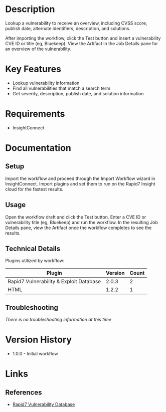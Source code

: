 # Description

Lookup a vulnerability to receive an overview, including CVSS score, publish date, alternate identifiers, description, and solutions.

After importing the workflow, click the Test button and insert a vulnerability CVE ID or title (eg, Bluekeep). View the Artifact in the Job Details pane for an overview of the vulnerability.

# Key Features

* Lookup vulnerability information
* Find all vulnerabilities that match a search term
* Get severity, description, publish date, and solution information

# Requirements

* InsightConnect

# Documentation

## Setup

Import the workflow and proceed through the Import Workflow wizard in InsightConnect. Import plugins and set them to run on the Rapid7 Insight cloud for the fastest results.

## Usage

Open the workflow draft and click the Test button. Enter a CVE ID or vulnerability title (eg, Bluekeep) and run the workflow. In the resulting Job Details pane, view the Artifact once the workflow completes to see the results.

## Technical Details

Plugins utilized by workflow:

|Plugin|Version|Count|
|----|----|--------|
|Rapid7 Vulnerability & Exploit Database|2.0.3|2|
|HTML|1.2.2|1|

## Troubleshooting

_There is no troubleshooting information at this time_

# Version History

* 1.0.0 - Initial workflow

# Links

## References

* [Rapid7 Vulnerability Database](https://www.rapid7.com/db)
